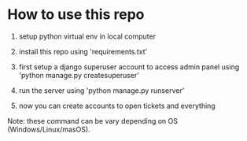 # How to use this repo

1. setup python virtual env in local computer

2. install this repo using 'requirements.txt'

3. first setup a django superuser account to access admin panel using 'python manage.py createsuperuser'

4. run the server using 'python manage.py runserver'

5. now you can create accounts to open tickets and everything

Note: these command can be vary depending on OS (Windows/Linux/masOS). 